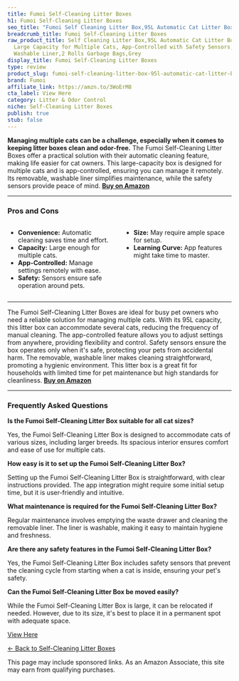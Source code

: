 ```yaml
---
title: Fumoi Self-Cleaning Litter Boxes
h1: Fumoi Self-Cleaning Litter Boxes
seo_title: "Fumoi Self Cleaning Litter Box,95L Automatic Cat Litter Box\u2026"
breadcrumb_title: Fumoi Self-Cleaning Litter Boxes
raw_product_title: Self Cleaning Litter Box,95L Automatic Cat Litter Box Self Cleaning
  Large Capacity for Multiple Cats, App-Controlled with Safety Sensors, Removable
  Washable Liner,2 Rolls Garbage Bags,Grey
display_title: Fumoi Self-Cleaning Litter Boxes
type: review
product_slug: fumoi-self-cleaning-litter-box-95l-automatic-cat-litter-box-self-cleani-e5ba72ee
brand: Fumoi
affiliate_link: https://amzn.to/3WoErM8
cta_label: View Here
category: Litter & Odor Control
niche: Self-Cleaning Litter Boxes
publish: true
stub: false
---
```


<div id="intro" class="full-width">
  <p><strong>Managing multiple cats can be a challenge, especially when it comes to keeping litter boxes clean and odor-free.</strong> The Fumoi Self-Cleaning Litter Boxes offer a practical solution with their automatic cleaning feature, making life easier for cat owners. This large-capacity box is designed for multiple cats and is app-controlled, ensuring you can manage it remotely. Its removable, washable liner simplifies maintenance, while the safety sensors provide peace of mind. <a href="https://amzn.to/3WoErM8" rel="nofollow sponsored noopener" target="_blank"><strong>Buy on Amazon</strong></a></p>
</div>

<hr />
<h3 id="pros-cons">Pros and Cons</h3>
<div class="pc-grid" style="display:grid;grid-template-columns:1fr 1fr;gap:16px;">
  <ul>
    <li><strong>Convenience:</strong> Automatic cleaning saves time and effort.</li>
    <li><strong>Capacity:</strong> Large enough for multiple cats.</li>
    <li><strong>App-Controlled:</strong> Manage settings remotely with ease.</li>
    <li><strong>Safety:</strong> Sensors ensure safe operation around pets.</li>
  </ul>
  <ul>
    <li><strong>Size:</strong> May require ample space for setup.</li>
    <li><strong>Learning Curve:</strong> App features might take time to master.</li>
  </ul>
</div>
<hr />

<div class="full-width">
  <p>The Fumoi Self-Cleaning Litter Boxes are ideal for busy pet owners who need a reliable solution for managing multiple cats. With its 95L capacity, this litter box can accommodate several cats, reducing the frequency of manual cleaning. The app-controlled feature allows you to adjust settings from anywhere, providing flexibility and control. Safety sensors ensure the box operates only when it's safe, protecting your pets from accidental harm. The removable, washable liner makes cleaning straightforward, promoting a hygienic environment. This litter box is a great fit for households with limited time for pet maintenance but high standards for cleanliness. <a href="https://amzn.to/3WoErM8" rel="nofollow sponsored noopener" target="_blank"><strong>Buy on Amazon</strong></a></p>
</div>

<hr />
<h3 id="faqs">Frequently Asked Questions</h3>

<p><strong>Is the Fumoi Self-Cleaning Litter Box suitable for all cat sizes?</strong></p>
<p>Yes, the Fumoi Self-Cleaning Litter Box is designed to accommodate cats of various sizes, including larger breeds. Its spacious interior ensures comfort and ease of use for multiple cats.</p>

<p><strong>How easy is it to set up the Fumoi Self-Cleaning Litter Box?</strong></p>
<p>Setting up the Fumoi Self-Cleaning Litter Box is straightforward, with clear instructions provided. The app integration might require some initial setup time, but it is user-friendly and intuitive.</p>

<p><strong>What maintenance is required for the Fumoi Self-Cleaning Litter Box?</strong></p>
<p>Regular maintenance involves emptying the waste drawer and cleaning the removable liner. The liner is washable, making it easy to maintain hygiene and freshness.</p>

<p><strong>Are there any safety features in the Fumoi Self-Cleaning Litter Box?</strong></p>
<p>Yes, the Fumoi Self-Cleaning Litter Box includes safety sensors that prevent the cleaning cycle from starting when a cat is inside, ensuring your pet's safety.</p>

<p><strong>Can the Fumoi Self-Cleaning Litter Box be moved easily?</strong></p>
<p>While the Fumoi Self-Cleaning Litter Box is large, it can be relocated if needed. However, due to its size, it's best to place it in a permanent spot with adequate space.</p>
<p><a class="btn" href="https://amzn.to/3WoErM8" target="_blank" rel="nofollow sponsored noopener">View Here</a></p>
<p><a href="/roundups/litter-odor-control/self-cleaning-litter-boxes/">← Back to Self-Cleaning Litter Boxes</a></p>
<aside class="disclosure">This page may include sponsored links. As an Amazon Associate, this site may earn from qualifying purchases.</aside>
